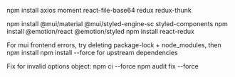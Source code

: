 npm install axios moment react-file-base64 redux redux-thunk

npm install @mui/material @mui/styled-engine-sc styled-components
npm install @emotion/react @emotion/styled
npm install react-redux

For mui frontend errors, try deleting package-lock + node_modules, then npm install
npm install --force for upstream dependencies

Fix for invalid options object:
npm ci --force
npm audit fix --force
